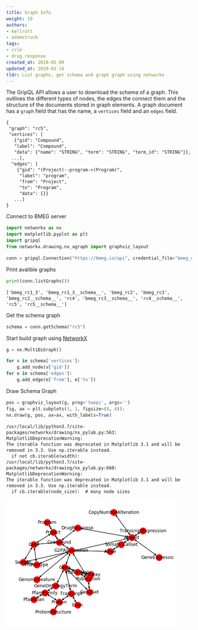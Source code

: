 ```yaml
---
title: Graph Info
weight: 10
authors:
- kellrott
- adamstruck
tags:
- ccle
- drug response
created_at: 2018-05-09
updated_at: 2020-01-14
tldr: List graphs, get schema and graph graph using networkx
---
```

The GripQL API allows a user to download the schema of a graph. This outlines the different types of nodes, the edges the connect them and the structure of the documents stored in graph elements. A graph document has a `graph` field that has the name, a `vertices` field and an `edges` field.

```
{
 "graph": "rc5",
 "vertices": [
   {"gid": "Compound",
   "label": "Compound",
   "data": {"name": "STRING", "term": "STRING", "term_id": "STRING"}},
  ...],
  "edges": [
    {"gid": "(Project)--program->(Program)",
     "label": "program",
     "from": "Project",
     "to": "Program",
     "data": {}}
   ...]
}
```

Connect to BMEG server


```python
import networkx as nx
import matplotlib.pyplot as plt
import gripql
from networkx.drawing.nx_agraph import graphviz_layout
```


```python
conn = gripql.Connection("https://bmeg.io/api", credential_file="bmeg_credentials.json")
```

Print avalible graphs


```python
print(conn.listGraphs())
```

    ['bmeg_rc1_3', 'bmeg_rc1_3__schema__', 'bmeg_rc2', 'bmeg_rc3', 'bmeg_rc2__schema__', 'rc4', 'bmeg_rc3__schema__', 'rc4__schema__', 'rc5', 'rc5__schema__']


Get the schema graph


```python
schema = conn.getSchema("rc5")
```

Start build graph using [NetworkX](https://networkx.github.io/)


```python
g = nx.MultiDiGraph()
```


```python
for v in schema['vertices']:
    g.add_node(v['gid'])
for e in schema['edges']:
    g.add_edge(e['from'], e['to'])
```

Draw Schema Graph


```python
pos = graphviz_layout(g, prog='twopi', args='')
fig, ax = plt.subplots(1, 1, figsize=(8, 6));
nx.draw(g, pos, ax=ax, with_labels=True)
```

    /usr/local/lib/python3.7/site-packages/networkx/drawing/nx_pylab.py:563: MatplotlibDeprecationWarning: 
    The iterable function was deprecated in Matplotlib 3.1 and will be removed in 3.3. Use np.iterable instead.
      if not cb.iterable(width):
    /usr/local/lib/python3.7/site-packages/networkx/drawing/nx_pylab.py:660: MatplotlibDeprecationWarning: 
    The iterable function was deprecated in Matplotlib 3.1 and will be removed in 3.3. Use np.iterable instead.
      if cb.iterable(node_size):  # many node sizes



![png](SchemaGraph_files/SchemaGraph_14_1.png)



```python

```
